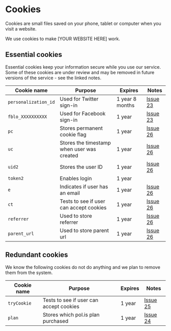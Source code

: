 
# Cookies

Cookies are small files saved on your phone, tablet or computer when you visit a website.

We use cookies to make [YOUR WEBSITE HERE] work.

## Essential cookies

Essential cookies keep your information secure while you use our service. Some of these cookies are under review and may be removed in future versions of the service - see the linked notes.

| Cookie name | Purpose | Expires | Notes |
| --- | --- | --- | -- |
| `personalization_id` | Used for Twitter sign-in | 1 year 8 months | [Issue 23](https://github.com/DFE-Digital/polis-whitelabel/issues/23)
| `fblo_XXXXXXXXXX` | Used for Facebook sign-in | 1 year | [Issue 23](https://github.com/DFE-Digital/polis-whitelabel/issues/23) |
| `pc` | Stores permanent cookie flag | 1 year | [Issue 26](https://github.com/DFE-Digital/polis-whitelabel/issues/26) |
| `uc` | Stores the timestamp when user was created | 1 year | [Issue 26](https://github.com/DFE-Digital/polis-whitelabel/issues/26) |
| `uid2` | Stores the user ID | 1 year | [Issue 26](https://github.com/DFE-Digital/polis-whitelabel/issues/26) |
| `token2` | Enables login | 1 year | 
| `e` | Indicates if user has an email | 1 year | [Issue 26](https://github.com/DFE-Digital/polis-whitelabel/issues/26) |
| `ct` | Tests to see if user can accept cookies | 1 year | [Issue 26](https://github.com/DFE-Digital/polis-whitelabel/issues/26) |
| `referrer` | Used to store referrer | 1 year | [Issue 26](https://github.com/DFE-Digital/polis-whitelabel/issues/26) |
| `parent_url` | Used to store parent url | 1 year | [Issue 26](https://github.com/DFE-Digital/polis-whitelabel/issues/26) |

## Redundant cookies</h2>

We know the following cookies do not do anything and we plan to remove them from the system.

| Cookie name | Purpose | Expires | Notes |
| --- | --- | --- | -- |
| `tryCookie` | Tests to see if user can accept cookies | 1 year | [Issue 25](https://github.com/DFE-Digital/polis-whitelabel/issues/25) |
| `plan` | Stores which pol.is plan purchased | 1 year | [Issue 24](https://github.com/DFE-Digital/polis-whitelabel/issues/24) |